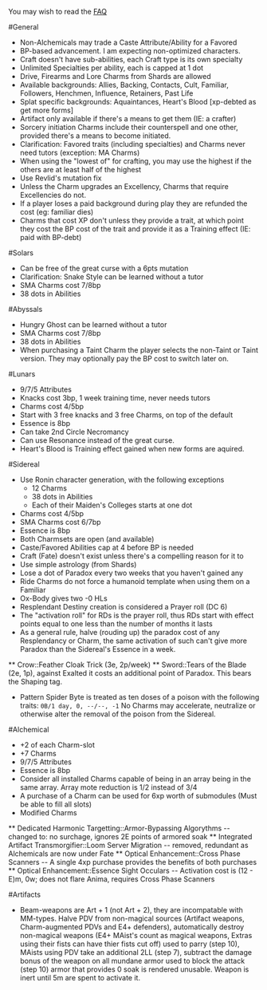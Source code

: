 You may wish to read the [FAQ](faq.markdown)

#General

 * Non-Alchemicals may trade a Caste Attribute/Ability for a Favored
 * BP-based advancement.  I am expecting non-optimized characters.
 * Craft doesn't have sub-abilities, each Craft type is its own specialty
 * Unlimited Specialties per ability, each is capped at 1 dot
 * Drive, Firearms and Lore Charms from Shards are allowed
 * Available backgrounds: Allies, Backing, Contacts, Cult, Familiar, Followers, Henchmen, Influence, Retainers, Past Life
 * Splat specific backgrounds: Aquaintances, Heart's Blood [xp-debted as get more forms]
 * Artifact only available if there's a means to get them (IE: a crafter)
 * Sorcery initiation Charms include their counterspell and one other, provided there's a means to become initiated.
 * Clarification: Favored traits (including specialties) and Charms never need tutors (exception: MA Charms)
 * When using the "lowest of" for crafting, you may use the highest if the others are at least half of the highest
 * Use Revlid's mutation fix
 * Unless the Charm upgrades an Excellency, Charms that require Excellencies do not.
 * If a player loses a paid background during play they are refunded the cost (eg: familiar dies)
 * Charms that cost XP don't unless they provide a trait, at which point they cost the BP cost of the trait and provide it as a Training effect (IE: paid with BP-debt)

#Solars

 * Can be free of the great curse with a 6pts mutation
 * Clarification: Snake Style can be learned without a tutor
 * SMA Charms cost 7/8bp
 * 38 dots in Abilities

#Abyssals

 * Hungry Ghost can be learned without a tutor
 * SMA Charms cost 7/8bp
 * 38 dots in Abilities
 * When purchasing a Taint Charm the player selects the non-Taint or Taint version.  They may optionally pay the BP cost to switch later on.

#Lunars

 * 9/7/5 Attributes
 * Knacks cost 3bp, 1 week training time, never needs tutors
 * Charms cost 4/5bp
 * Start with 3 free knacks and 3 free Charms, on top of the default
 * Essence is 8bp
 * Can take 2nd Circle Necromancy
 * Can use Resonance instead of the great curse.
 * Heart's Blood is Training effect gained when new forms are aquired.

#Sidereal

 * Use Ronin character generation, with the following exceptions
    * 12 Charms
    * 38 dots in Abilities
    * Each of their Maiden's Colleges starts at one dot
 * Charms cost 4/5bp
 * SMA Charms cost 6/7bp
 * Essence is 8bp
 * Both Charmsets are open (and available)
 * Caste/Favored Abilities cap at 4 before BP is needed
 * Craft (Fate) doesn't exist unless there's a compelling reason for it to
 * Use simple astrology (from Shards)
 * Lose a dot of Paradox every two weeks that you haven't gained any
 * Ride Charms do not force a humanoid template when using them on a Familiar
 * Ox-Body gives two -0 HLs
 * Resplendant Destiny creation is considered a Prayer roll (DC 6)
 * The "activation roll" for RDs is the prayer roll, thus RDs start with effect points equal to one less than the number of months it lasts
 * As a general rule, halve (rouding up) the paradox cost of any Resplendancy or Charm, the same activation of such can't give more Paradox than the Sidereal's Essence in a week.

 ** Crow::Feather Cloak Trick (3e, 2p/week) 
 ** Sword::Tears of the Blade (2e, 1p), against Exalted it costs an additional point of Paradox.  This bears the Shaping tag.
 * Pattern Spider Byte is treated as ten doses of a poison with the following traits: `0B/1 day, 0, --/--, -1`  No Charms may accelerate, neutralize or otherwise alter the removal of the poison from the Sidereal.

#Alchemical

 * +2 of each Charm-slot
 * +7 Charms
 * 9/7/5 Attributes
 * Essence is 8bp
 * Consider all installed Charms capable of being in an array being in the same array.  Array mote reduction is 1/2 instead of 3/4
 * A purchase of a Charm can be used for 6xp worth of submodules (Must be able to fill all slots)
 * Modified Charms
 
 ** Dedicated Harmonic Targetting::Armor-Bypassing Algorythms -- changed to: no surchage, ignores 2E points of armored soak
 ** Integrated Artifact Transmorgifier::Loom Server Migration -- removed, redundant as Alchemicals are now under Fate
 ** Optical Enhancement::Cross Phase Scanners -- A single 4xp purchase provides the benefits of both purchases
 ** Optical Enhancement::Essence Sight Occulars -- Activation cost is (12 - E)m, 0w; does not flare Anima, requires Cross Phase Scanners

#Artifacts

 * Beam-weapons are Art + 1 (not Art + 2), they are incompatable with MM-types.  Halve PDV from non-magical sources (Artifact weapons, Charm-augmented PDVs and E4+ defenders), automatically destroy non-magical weapons (E4+ MAist's count as magical weapons, Extras using their fists can have thier fists cut off) used to parry (step 10), MAists using PDV take an additional 2LL (step 7), subtract the damage bonus of the weapon on all mundane armor used to block the attack (step 10) armor that provides 0 soak is rendered unusable.  Weapon is inert until 5m are spent to activate it.
